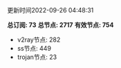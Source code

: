 更新时间2022-09-26 04:48:31

**总订阅: 73**
**总节点: 2717**
**有效节点: 754**
- v2ray节点: 282
- ss节点: 449
- trojan节点: 23
